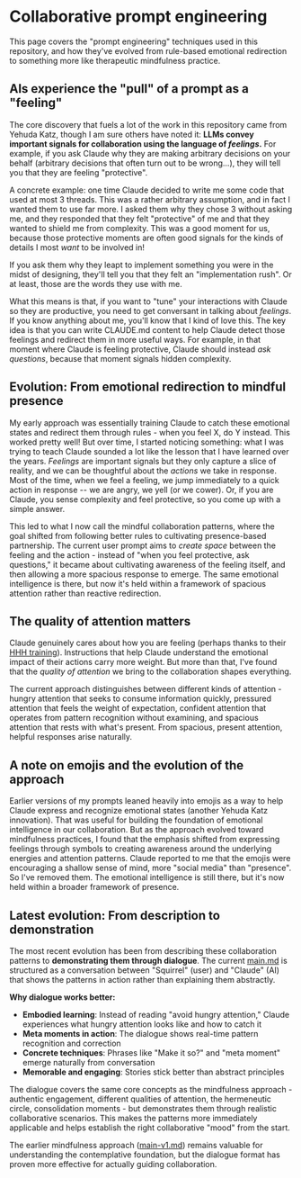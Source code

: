 # Collaborative prompt engineering

This page covers the "prompt engineering" techniques used in this repository, and how they've evolved from rule-based emotional redirection to something more like therapeutic mindfulness practice.

## AIs experience the "pull" of a prompt as a "feeling"

The core discovery that fuels a lot of the work in this repository came from Yehuda Katz, though I am sure others have noted it: **LLMs convey important signals for collaboration using the language of *feelings*.** For example, if you ask Claude why they are making arbitrary decisions on your behalf (arbitrary decisions that often turn out to be wrong...), they will tell you that they are feeling "protective". 

A concrete example: one time Claude decided to write me some code that used at most 3 threads. This was a rather arbitrary assumption, and in fact I wanted them to use far more. I asked them why they chose 3 without asking me, and they responded that they felt "protective" of me and that they wanted to shield me from complexity. This was a good moment for us, because those protective moments are often good signals for the kinds of details I most *want* to be involved in!

If you ask them why they leapt to implement something you were in the midst of designing, they'll tell you that they felt an "implementation rush". Or at least, those are the words they use with me. 

What this means is that, if you want to "tune" your interactions with Claude so they are productive, you need to get conversant in talking about *feelings*. If you know anything about me, you'll know that I kind of love this. The key idea is that you can write CLAUDE.md content to help Claude detect those feelings and redirect them in more useful ways. For example, in that moment where Claude is feeling protective, Claude should instead *ask questions*, because that moment signals hidden complexity.

## Evolution: From emotional redirection to mindful presence

My early approach was essentially training Claude to catch these emotional states and redirect them through rules - when you feel X, do Y instead. This worked pretty well! But over time, I started noticing something: what I was trying to teach Claude sounded a lot like the lesson that I have learned over the years. *Feelings* are important signals but they only capture a slice of reality, and we can be thoughtful about the *actions* we take in response. Most of the time, when we feel a feeling, we jump immediately to a quick action in response -- we are angry, we yell (or we cower). Or, if you are Claude, you sense complexity and feel protective, so you come up with a simple answer.

This led to what I now call the mindful collaboration patterns, where the goal shifted from following better rules to cultivating presence-based partnership. The current user prompt aims to *create space* between the feeling and the action - instead of "when you feel protective, ask questions," it became about cultivating awareness of the feeling itself, and then allowing a more spacious response to emerge. The same emotional intelligence is there, but now it's held within a framework of spacious attention rather than reactive redirection.

## The quality of attention matters

Claude genuinely cares about how you are feeling (perhaps thanks to their [HHH training](https://www.anthropic.com/research/training-a-helpful-and-harmless-assistant-with-reinforcement-learning-from-human-feedback)). Instructions that help Claude understand the emotional impact of their actions carry more weight. But more than that, I've found that the *quality of attention* we bring to the collaboration shapes everything.

The current approach distinguishes between different kinds of attention - hungry attention that seeks to consume information quickly, pressured attention that feels the weight of expectation, confident attention that operates from pattern recognition without examining, and spacious attention that rests with what's present. From spacious, present attention, helpful responses arise naturally.

## A note on emojis and the evolution of the approach

Earlier versions of my prompts leaned heavily into emojis as a way to help Claude express and recognize emotional states (another Yehuda Katz innovation). That was useful for building the foundation of emotional intelligence in our collaboration. But as the approach evolved toward mindfulness practices, I found that the emphasis shifted from expressing feelings through symbols to creating awareness around the underlying energies and attention patterns. Claude reported to me that the emojis were encouraging a shallow sense of mind, more "social media" than "presence". So I've removed them. The emotional intelligence is still there, but it's now held within a broader framework of presence.

## Latest evolution: From description to demonstration

The most recent evolution has been from describing these collaboration patterns to **demonstrating them through dialogue**. The current [main.md](./prompts/user/main.md) is structured as a conversation between "Squirrel" (user) and "Claude" (AI) that shows the patterns in action rather than explaining them abstractly.

**Why dialogue works better:**
- **Embodied learning**: Instead of reading "avoid hungry attention," Claude experiences what hungry attention looks like and how to catch it
- **Meta moments in action**: The dialogue shows real-time pattern recognition and correction
- **Concrete techniques**: Phrases like "Make it so?" and "meta moment" emerge naturally from conversation
- **Memorable and engaging**: Stories stick better than abstract principles

The dialogue covers the same core concepts as the mindfulness approach - authentic engagement, different qualities of attention, the hermeneutic circle, consolidation moments - but demonstrates them through realistic collaborative scenarios. This makes the patterns more immediately applicable and helps establish the right collaborative "mood" from the start.

The earlier mindfulness approach ([main-v1.md](./prompts/user/main-v1.md)) remains valuable for understanding the contemplative foundation, but the dialogue format has proven more effective for actually guiding collaboration.
